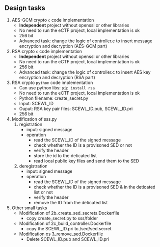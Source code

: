 
## Design tasks

1. AES-GCM crypto `c` code implementation 
   - **Independent** project without openssl or other libraries
   - No need to run the eCTF project, local implementation is ok
   - 256 bit
   - Advanced task: change the logic of controller.c to insert message encryption and decryption (AES-GCM part)
2. RSA crypto `c` code implementation
   - **Independent** project without openssl or other libraries
   - No need to run the eCTF project, local implementation is ok
   - 256 bit
   - Advanced task: change the logic of controller.c to insert AES key encryption and decryption (RSA part)
3. RSA crypto `python` code implementation
   - Can use python libs: `pip install rsa`
   - No need to run the eCTF project, local implementation is ok
   - Python filename: create_secret.py
   - Input: SCEWL_ID
   - Ouput: RSA key pair files: SCEWL_ID.pub, SCEWL_ID.pri
   - 256 bit
4. Modification of sss.py
   1. registration  
       - input: signed message
       - operation
         - read the SCEWL_ID of the signed message 
         - check whether the ID is a provisoned SED or not
         - verify the header
         - store the id to the deticated list
         - read local public key files and send them to the SED
    1. deregistration
       - input: signed message
       - operation
         - read the SCEWL_ID of the signed message 
         - check whether the ID is a provisoned SED & in the deticated list or not
         - verify the header
         - remove the ID from the deticated list
5. Other small tasks
   - Modification of 2b_create_sed_secrets.Dockerfile
      - copy create_secret.py to sss/folder
   - Modification of 2c_build_controller.Dockerfile
      - copy the SCEWL_ID.pri to /sed/sed.secret
   - Modification os 3_remove_sed.Dockerfile
      - Delete SCEWL_ID.pub and SCEWL_ID.pri